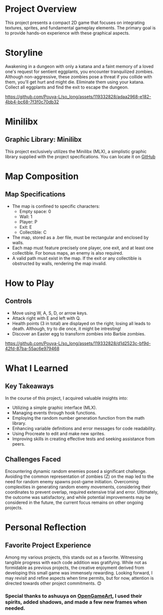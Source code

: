 # Project Overview
This project presents a compact 2D game that focuses on integrating textures, sprites, and fundamental gameplay elements. The primary goal is to provide hands-on experience with these graphical aspects.

# Storyline
Awakening in a dungeon with only a katana and a faint memory of a loved one's request for sentient eggplants, you encounter tranquilized zombies. Although non-aggressive, these zombies pose a threat if you collide with them, you'll get hurt and might die. Eliminate them using your katana. Collect all eggplants and find the exit to escape the dungeon.

https://github.com/Pouya-L/so_long/assets/119332828/adaa2968-e182-4bb4-bc68-7f3f0c70db32

# Minilibx
## Graphic Library: Minilibx
This project exclusively utilizes the Minilibx (MLX), a simplistic graphic library supplied with the project specifications. You can locate it on [GitHub](https://github.com/42Paris/minilibx-linux) 

# Map Composition
## Map Specifications
- The map is confined to specific characters:
  - Empty space: 0
  - Wall: 1
  - Player: P
  - Exit: E
  - Collectible: C
- The map, stored as a .ber file, must be rectangular and enclosed by walls.
- Each map must feature precisely one player, one exit, and at least one collectible. For bonus maps, an enemy is also required.
- A valid path must exist in the map. If the exit or any collectible is obstructed by walls, rendering the map invalid.

# How to Play
## Controls
- Move using W, A, S, D, or arrow keys.
- Attack right with E and left with Q.
- Health points (3 in total) are displayed on the right; losing all leads to death. Although, try to die once, it might be intresting!
- Discover an Easter egg to transform zombies into Barbie zombies.

https://github.com/Pouya-L/so_long/assets/119332828/d1d2523c-bf9d-42fd-87ba-55ac6e979468

# What I Learned
## Key Takeaways
In the course of this project, I acquired valuable insights into:
- Utilizing a simple graphic interface (MLX).
- Managing events through hook functions.
- Employing the random number generation function from the math library.
- Enhancing variable definitions and error messages for code readability.
- Using Procreate to edit and make new sprites.
- Improving skills in creating effective tests and seeking assistance from peers.

## Challenges Faced
Encountering dynamic random enemies posed a significant challenge. Avoiding the common representation of zombies (Z) on the map led to the need for random enemy spawns post-game initiation. Overcoming complexities in generating random enemy movements, considering their coordinates to prevent overlap, required extensive trial and error. Ultimately, the outcome was satisfactory, and while potential improvements may be considered in the future, the current focus remains on other ongoing projects.

# Personal Reflection
## Favorite Project Experience
Among my various projects, this stands out as a favorite. Witnessing tangible progress with each code addition was gratifying. While not as formidable as previous projects, the creative enjoyment derived from developing this small game was immensely rewarding. Looking forward, I may revisit and refine aspects when time permits, but for now, attention is directed towards other project commitments. 😊

### Special thanks to ashuuya on [OpenGameArt](https://opengameart.org/users/ashuuya), I used their spirits, added shadows, and made a few new frames when needed.
